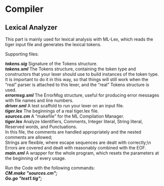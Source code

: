# Compiler

## Lexical Analyzer

This part is mainly used for lexical analysis with ML-Lex, which reads the tiger input file and generates the lexical tokens.

Supporting files:

***tokens.sig*** Signature of the Tokens structure.<br />
***tokens.sml*** The Tokens structure, containing the token type and constructors that your lexer should use to build instances of the token type. It is important to do it in this way, so that things will still work when the “real” parser is attached to this lexer, and the “real” Tokens structure is used.<br />
***errormsg.sml*** The ErrorMsg structure, useful for producing error messages with file names and line numbers.<br />
***driver.sml*** A test scaffold to run your lexer on an input file. <br />
***tiger.lex*** The beginnings of a real tiger.lex file. <br />
***sources.cm*** A “makefile” for the ML Compilation Manager.<br />
***tiger.lex*** Analyze Identifiers, Comments, Integer literal, String literal, Reserved words, and Punctuations.<br /> In this file, the comments are handled appropriately and the nested comments are allowed;<br />Strings are flexible, where escape sequences are dealt with correctly;\n Errors are covered and dealt with reasonably combined with the EOF.<br />
***main.sml*** A wrapper for the whole program, which resets the parameters at the beginning of every usage.<br />

Run the Code with the following commands:<br />
***CM.make "sources.cm";*** <br />
***Go.go "test1.tig";*** <br />


